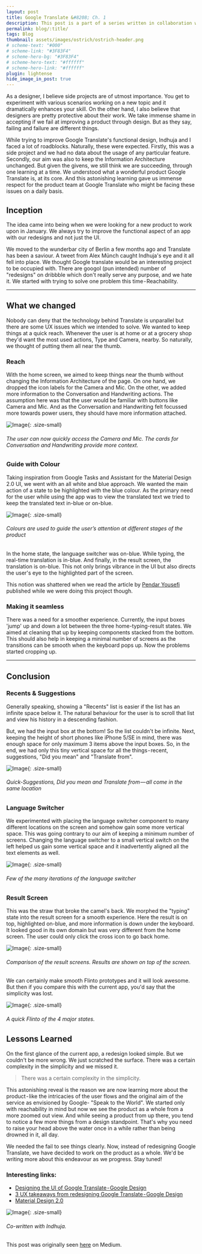 ```yaml
---
layout: post
title: Google Translate &#8208; Ch. 1
description: This post is a part of a series written in collaboration with Indhuja. We are trying to redesign Google Translate from the ground up.
permalink: blog/:title/
tags: Blog
thumbnail: assets/images/ostrich/ostrich-header.png
# scheme-text: "#000"
# scheme-link: "#3F83F4"
# scheme-hero-bg: "#3F83F4"
# scheme-hero-text: "#ffffff"
# scheme-hero-link: "#ffffff"
plugin: lightense
hide_image_in_post: true
---
```


As a designer, I believe side projects are of utmost importance. You get to experiment with various scenarios working on a new topic and it dramatically enhances your skill. On the other hand, I also believe that designers are pretty protective about their work. We take immense shame in accepting if we fail at improving a product through design. But as they say, failing and failure are different things.

While trying to improve Google Translate's functional design, Indhuja and I faced a lot of roadblocks. Naturally, these were expected. Firstly, this was a side project and we had no data about the usage of any particular feature. Secondly, our aim was also to keep the Information Architecture unchanged. But given the givens, we still think we are succeeding, through one learning at a time. We understood what a wonderful product Google Translate is, at its core. And this astonishing learning gave us immense respect for the product team at Google Translate who might be facing these issues on a daily basis.

## Inception

The idea came into being when we were looking for a new product to work upon in January. We always try to improve the functional aspect of an app with our redesigns and not just the UI.

We moved to the wunderbar city of Berlin a few months ago and Translate has been a saviour. A tweet from Alex Münch caught Indhuja's eye and it all fell into place. We thought Google translate would be an interesting project to be occupied with. There are googol (pun intended) number of "redesigns" on dribbble which don't really serve any purpose, and we hate it. We started with trying to solve one problem this time - Reachability.

---

## What we changed

Nobody can deny that the technology behind Translate is unparallel but there are some UX issues which we intended to solve. We wanted to keep things at a quick reach. Whenever the user is at home or at a grocery shop they'd want the most used actions, Type and Camera, nearby. So naturally, we thought of putting them all near the thumb.

### Reach

With the home screen, we aimed to keep things near the thumb without changing the Information Architecture of the page. On one hand, we dropped the icon labels for the Camera and Mic. On the other, we added more information to the Conversation and Handwriting actions. The assumption here was that the user would be familiar with buttons like Camera and Mic. And as the Conversation and Handwriting felt focussed more towards power users, they should have more information attached.

![Image](/assets/images/translate-ch-1/home.png){: .size-small}
###### The user can now quickly access the Camera and Mic. The cards for Conversation and Handwriting provide more context.



### Guide with Colour

Taking inspiration from Google Tasks and Assistant for the Material Design 2.0 UI, we went with an all white and blue approach. We wanted the main action of a state to be highlighted with the blue colour. As the primary need for the user while using the app was to view the translated text we tried to keep the translated text in-blue or on-blue.

![Image](/assets/images/translate-ch-1/home-typing-result.png){: .size-small}
###### Colours are used to guide the user’s attention at different stages of the product


In the home state, the language switcher was on-blue. While typing, the real-time translation is in-blue. And finally, in the result screen, the translation is on-blue. This not only brings vibrance in the UI but also directs the user's eye to the highlighted part of the screen.

This notion was shattered when we read the article by [Pendar Yousefi](https://medium.com/@pendar) published while we were doing this project though.


### Making it seamless

There was a need for a smoother experience. Currently, the input boxes 'jump' up and down a lot between the three home-typing-result states. We aimed at cleaning that up by keeping components stacked from the bottom. This should also help in keeping a minimal number of screens as the transitions can be smooth when the keyboard pops up.
Now the problems started cropping up.

---

## Conclusion

### Recents & Suggestions

Generally speaking, showing a "Recents" list is easier if the list has an infinite space below it. The natural behaviour for the user is to scroll that list and view his history in a descending fashion.

But, we had the input box at the bottom! So the list couldn't be infinite. Next, keeping the height of short phones like iPhone 5/SE in mind, there was enough space for only maximum 3 items above the input boxes. So, in the end, we had only this tiny vertical space for all the things - recent, suggestions, "Did you mean" and "Translate from".

![Image](/assets/images/translate-ch-1/sugg-did-from.png){: .size-small}
###### Quick-Suggestions, Did you mean and Translate from — all come in the same location


### Language Switcher

We experimented with placing the language switcher component to many different locations on the screen and somehow gain some more vertical space. This was going contrary to our aim of keeping a minimum number of screens. Changing the language switcher to a small vertical switch on the left helped us gain some vertical space and it inadvertently aligned all the text elements as well.


![Image](/assets/images/translate-ch-1/switcher.png){: .size-small}
###### Few of the many iterations of the language switcher


### Result Screen

This was the straw that broke the camel's back. We morphed the "typing" state into the result screen for a smooth experience. Here the result is on top, highlighted on-blue, and more information is down under the keyboard. It looked good in its own domain but was very different from the home screen. The user could only click the cross icon to go back home.


![Image](/assets/images/translate-ch-1/result.png){: .size-small}
###### Comparison of the result screens. Results are shown on top of the screen.


We can certainly make smooth Flinto prototypes and it will look awesome. But then if you compare this with the current app, you'd say that the simplicity was lost.


![Image](/assets/images/translate-ch-1/flow.gif){: .size-small}
###### A quick Flinto of the 4 major states.



## Lessons Learned

On the first glance of the current app, a redesign looked simple. But we couldn't be more wrong. We just scratched the surface. There was a certain complexity in the simplicity and we missed it.

> There was a certain complexity in the simplicity.

This astonishing reveal is the reason we are now learning more about the product - like the intricacies of the user flows and the original aim of the service as envisioned by Google- "Speak to the World".
We started only with reachability in mind but now we see the product as a whole from a more zoomed out view. And while seeing a product from up there, you tend to notice a few more things from a design standpoint. That's why you need to raise your head above the water once in a while rather than being drowned in it, all day.

We needed the fail to see things clearly. Now, instead of redesigning Google Translate, we have decided to work on the product as a whole.
We'd be writing more about this endeavour as we progress. Stay tuned!

### Interesting links:


* [Designing the UI of Google Translate - Google Design](https://medium.com/google-design/a-fish-in-your-ear-134deed70268)
* [3 UX takeaways from redesigning Google Translate - Google Design](https://medium.com/google-design/3-ux-takeaways-from-redesigning-google-translate-3184038f43bf)
* [Material Design 2.0](https://material.io/design/components/)


![Image](/assets/images/translate-ch-1/credits.png){: .size-small}
###### Co-written with Indhuja.

This post was originally seen [here](https://uxdesign.cc/how-we-succeeded-by-failing-to-redesign-google-translate-e9177e0e146e) on Medium.
